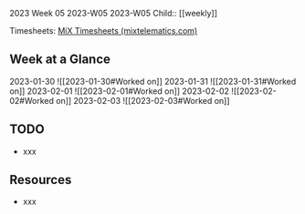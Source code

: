 2023 Week 05
2023-W05 2023-W05
Child:: [[weekly]]

Timesheets: [MiX Timesheets (mixtelematics.com)](http://timesheets.mixtelematics.com/MixTimesheetsUI/app/index.html#/TimeSheet)

## Week at a Glance

2023-01-30
![[2023-01-30#Worked on]]
2023-01-31
![[2023-01-31#Worked on]]
2023-02-01
![[2023-02-01#Worked on]]
2023-02-02
![[2023-02-02#Worked on]]
2023-02-03
![[2023-02-03#Worked on]]

## TODO

- xxx

## Resources

- xxx



